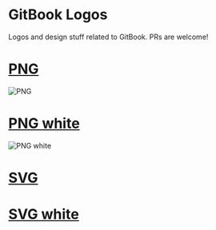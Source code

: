 GitBook Logos
=============

Logos and design stuff related to GitBook. PRs are welcome!


# [PNG](https://raw.github.com/GitbookIO/gitbook-logos/master/gitbook.png)
![PNG](https://raw.github.com/GitbookIO/gitbook-logos/master/gitbook.png)

# [PNG white](https://raw.github.com/GitbookIO/gitbook-logos/master/gitbook-white.png)
![PNG white](https://raw.github.com/GitbookIO/gitbook-logos/master/gitbook-white.png)


# [SVG](https://raw.github.com/GitbookIO/gitbook-logos/master/gitbook.svg)

# [SVG white](https://raw.github.com/GitbookIO/gitbook-logos/master/gitbook-white.svg)
